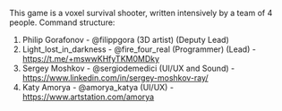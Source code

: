 This game is a voxel survival shooter, written intensively by a team of 4 people.
Command structure:
1) Philip Gorafonov - @filippgora (3D artist) (Deputy Lead)
2) Light_lost_in_darkness - @fire_four_real (Programmer) (Lead) - https://t.me/+mswwKHfyTKM0MDky
3) Sergey Moshkov - @sergiodemedici (UI/UX and Sound) - https://www.linkedin.com/in/sergey-moshkov-ray/
4) Katy Amorya - @amorya_katya (UI/UX) - https://www.artstation.com/amorya

